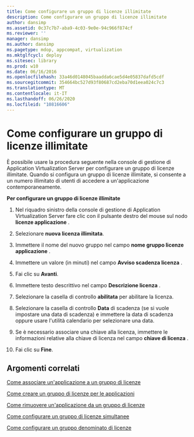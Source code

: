 ```yaml
---
title: Come configurare un gruppo di licenze illimitate
description: Come configurare un gruppo di licenze illimitate
author: dansimp
ms.assetid: 0c37c7b7-aba9-4c03-9e0e-94c966f874cf
ms.reviewer: ''
manager: dansimp
ms.author: dansimp
ms.pagetype: mdop, appcompat, virtualization
ms.mktglfcycl: deploy
ms.sitesec: library
ms.prod: w10
ms.date: 06/16/2016
ms.openlocfilehash: 33a46d0148045baadda6cae5d4e05837dafd5cdf
ms.sourcegitcommit: 354664bc527d93f80687cd2eba70d1eea024c7c3
ms.translationtype: MT
ms.contentlocale: it-IT
ms.lasthandoff: 06/26/2020
ms.locfileid: "10816606"
---
```

# Come configurare un gruppo di licenze illimitate


È possibile usare la procedura seguente nella console di gestione di Application Virtualization Server per configurare un gruppo di licenze illimitate. Quando si configura un gruppo di licenze illimitate, si consente a un numero illimitato di utenti di accedere a un'applicazione contemporaneamente.

**Per configurare un gruppo di licenze illimitate**

1.  Nel riquadro sinistro della console di gestione di Application Virtualization Server fare clic con il pulsante destro del mouse sul nodo **licenze applicazione** .

2.  Selezionare **nuova licenza illimitata**.

3.  Immettere il nome del nuovo gruppo nel campo **nome gruppo licenze applicazione** .

4.  Immettere un valore (in minuti) nel campo **Avviso scadenza licenza** .

5.  Fai clic su **Avanti**.

6.  Immettere testo descrittivo nel campo **Descrizione licenza** .

7.  Selezionare la casella di controllo **abilitata** per abilitare la licenza.

8.  Selezionare la casella di controllo **Data** di scadenza (se si vuole impostare una data di scadenza) e immettere la data di scadenza oppure usare l'utilità calendario per selezionare una data.

9.  Se è necessario associare una chiave alla licenza, immettere le informazioni relative alla chiave di licenza nel campo **chiave di licenza** .

10. Fai clic su **Fine**.

## Argomenti correlati


[Come associare un'applicazione a un gruppo di licenze](how-to-associate-an-application-with-a-license-group.md)

[Come creare un gruppo di licenze per le applicazioni](how-to-create-an-application-license-group.md)

[Come rimuovere un'applicazione da un gruppo di licenze](how-to-remove-an-application-from-a-license-group.md)

[Come configurare un gruppo di licenze simultanee](how-to-set-up-a-concurrent-license-group.md)

[Come configurare un gruppo denominato di licenze](how-to-set-up-a-named-license-group.md)

 

 





